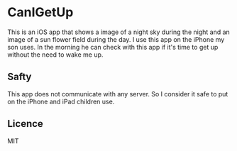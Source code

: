 # CanIGetUp

This is an iOS app that shows a image of a night sky during the night and an image of a sun flower field during the day.
I use this app on the iPhone my son uses.
In the morning he can check with this app if it's time to get up without the need to wake me up.

## Safty

This app does not communicate with any server.
So I consider it safe to put on the iPhone and iPad children use.

## Licence

MIT
